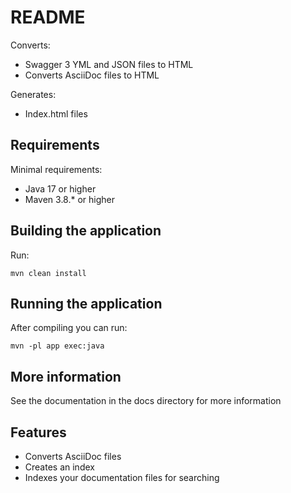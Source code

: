 # README

Converts:

* Swagger 3 YML and JSON files to HTML
* Converts AsciiDoc files to HTML

Generates:

* Index.html files

## Requirements

Minimal requirements:

* Java 17 or higher
* Maven 3.8.* or higher

## Building the application

Run:

    mvn clean install

## Running the application

After compiling you can run:

    mvn -pl app exec:java

## More information

See the documentation in the docs directory for more information

## Features

* Converts AsciiDoc files
* Creates an index
* Indexes your documentation files for searching
